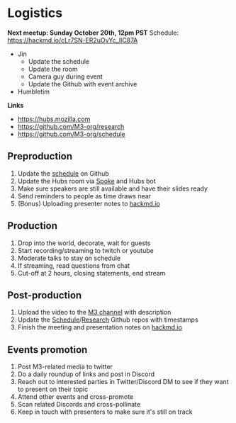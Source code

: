 # Logistics

**Next meetup: Sunday October 20th, 12pm PST**
Schedule: https://hackmd.io/cLr7SN-ER2uOvYc_IlC87A


- Jin
    - Update the schedule
    - Update the room
    - Camera guy during event
    - Update the Github with event archive
- Humbletim

**Links**

- https://hubs.mozilla.com
- https://github.com/M3-org/research
- https://github.com/M3-org/schedule

## Preproduction

1. Update the [schedule](https://github.com/M3-org/schedule) on Github
2. Update the Hubs room via [Spoke](https://hubs.mozilla.com/spoke) and Hubs bot
3. Make sure speakers are still available and have their slides ready
4. Send reminders to people as time draws near
5. (Bonus) Uploading presenter notes to [hackmd.io](https://hackmd.io/cLr7SN-ER2uOvYc_IlC87A)

## Production

1. Drop into the world, decorate, wait for guests
2. Start recording/streaming to twitch or youtube
3. Moderate talks to stay on schedule
4. If streaming, read questions from chat
5. Cut-off at 2 hours, closing statements, end stream

## Post-production

1. Upload the video to the [M3 channel](https://www.youtube.com/channel/UC87Q7_5ooY8FSLwOec52ZPQ) with description
2. Update the [Schedule](https://github.com/M3-org/schedule)/[Research](https://github.com/M3-org/research) Github repos with timestamps
3. Finish the meeting and presentation notes on [hackmd.io](https://hackmd.io)

## Events promotion

1. Post M3-related media to twitter
1. Do a daily roundup of links and post in Discord
1. Reach out to interested parties in Twitter/Discord DM to see if they want to present on their topic
1. Attend other events and cross-promote
1. Scan related Discords and cross-pollinate
1. Keep in touch with presenters to make sure it's still on track

